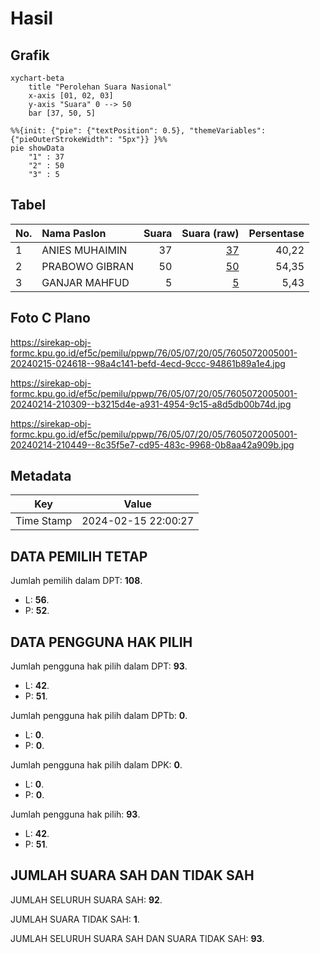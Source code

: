 # Hasil

## Grafik

```mermaid
xychart-beta
    title "Perolehan Suara Nasional"
    x-axis [01, 02, 03]
    y-axis "Suara" 0 --> 50
    bar [37, 50, 5]
```

```mermaid
%%{init: {"pie": {"textPosition": 0.5}, "themeVariables": {"pieOuterStrokeWidth": "5px"}} }%%
pie showData
    "1" : 37
    "2" : 50
    "3" : 5
```

## Tabel

| No. | Nama Paslon    | Suara | Suara (raw) | Persentase |
|:--- |:-------------- | -----:| -----------:| ----------:|
| 1   | ANIES MUHAIMIN | 37    | [37][p-1]   | 40,22      |
| 2   | PRABOWO GIBRAN | 50    | [50][p-2]   | 54,35      |
| 3   | GANJAR MAHFUD  | 5     | [5][p-3]    | 5,43       |


[p-1]: https://github.com/gigit-pemilu/pemilu-2024/blob/main/pilpres/hitung-suara/sub/76-sulawesi-barat/sub/05-majene/sub/07-tubo-sendana/sub/2005-bonde-bonde/sub/001-tps/sub/paslon-1.txt
[p-2]: https://github.com/gigit-pemilu/pemilu-2024/blob/main/pilpres/hitung-suara/sub/76-sulawesi-barat/sub/05-majene/sub/07-tubo-sendana/sub/2005-bonde-bonde/sub/001-tps/sub/paslon-2.txt
[p-3]: https://github.com/gigit-pemilu/pemilu-2024/blob/main/pilpres/hitung-suara/sub/76-sulawesi-barat/sub/05-majene/sub/07-tubo-sendana/sub/2005-bonde-bonde/sub/001-tps/sub/paslon-3.txt

## Foto C Plano

https://sirekap-obj-formc.kpu.go.id/ef5c/pemilu/ppwp/76/05/07/20/05/7605072005001-20240215-024618--98a4c141-befd-4ecd-9ccc-94861b89a1e4.jpg

https://sirekap-obj-formc.kpu.go.id/ef5c/pemilu/ppwp/76/05/07/20/05/7605072005001-20240214-210309--b3215d4e-a931-4954-9c15-a8d5db00b74d.jpg

https://sirekap-obj-formc.kpu.go.id/ef5c/pemilu/ppwp/76/05/07/20/05/7605072005001-20240214-210449--8c35f5e7-cd95-483c-9968-0b8aa42a909b.jpg


## Metadata

| Key        | Value               |
| ---------- | ------------------- |
| Time Stamp | 2024-02-15 22:00:27 |


## DATA PEMILIH TETAP

Jumlah pemilih dalam DPT: **108**.
 * L: **56**.
 * P: **52**.

## DATA PENGGUNA HAK PILIH

Jumlah pengguna hak pilih dalam DPT: **93**.
 * L: **42**.
 * P: **51**.

Jumlah pengguna hak pilih dalam DPTb: **0**.
 * L: **0**.
 * P: **0**.

Jumlah pengguna hak pilih dalam DPK: **0**.
 * L: **0**.
 * P: **0**.

Jumlah pengguna hak pilih: **93**.
 * L: **42**.
 * P: **51**.

## JUMLAH SUARA SAH DAN TIDAK SAH

JUMLAH SELURUH SUARA SAH: **92**.

JUMLAH SUARA TIDAK SAH: **1**.

JUMLAH SELURUH SUARA SAH DAN SUARA TIDAK SAH: **93**.


